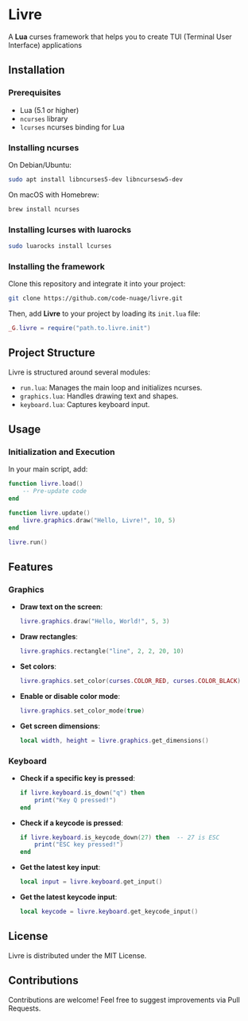 # Livre

A **Lua** curses framework that helps you to create TUI (Terminal User Interface) applications 

## Installation

### Prerequisites
- Lua (5.1 or higher)
- `ncurses` library
- `lcurses` ncurses binding for Lua

### Installing ncurses
On Debian/Ubuntu:
```sh
sudo apt install libncurses5-dev libncursesw5-dev
```
On macOS with Homebrew:
```sh
brew install ncurses
```

### Installing lcurses with luarocks
```sh
sudo luarocks install lcurses
```

### Installing the framework
Clone this repository and integrate it into your project:
```sh
git clone https://github.com/code-nuage/livre.git
```

Then, add **Livre** to your project by loading its `init.lua` file:
```lua
_G.livre = require("path.to.livre.init")
```

## Project Structure

Livre is structured around several modules:
- `run.lua`: Manages the main loop and initializes ncurses.
- `graphics.lua`: Handles drawing text and shapes.
- `keyboard.lua`: Captures keyboard input.

## Usage

### Initialization and Execution
In your main script, add:
```lua
function livre.load()
    -- Pre-update code
end

function livre.update()
    livre.graphics.draw("Hello, Livre!", 10, 5)
end

livre.run()
```

## Features

### Graphics
- **Draw text on the screen**:
  ```lua
  livre.graphics.draw("Hello, World!", 5, 3)
  ```
- **Draw rectangles**:
  ```lua
  livre.graphics.rectangle("line", 2, 2, 20, 10)
  ```
- **Set colors**:
  ```lua
  livre.graphics.set_color(curses.COLOR_RED, curses.COLOR_BLACK)
  ```
- **Enable or disable color mode**:
  ```lua
  livre.graphics.set_color_mode(true)
  ```
- **Get screen dimensions**:
  ```lua
  local width, height = livre.graphics.get_dimensions()
  ```

### Keyboard
- **Check if a specific key is pressed**:
  ```lua
  if livre.keyboard.is_down("q") then
      print("Key Q pressed!")
  end
  ```
- **Check if a keycode is pressed**:
  ```lua
  if livre.keyboard.is_keycode_down(27) then  -- 27 is ESC
      print("ESC key pressed!")
  end
  ```
- **Get the latest key input**:
  ```lua
  local input = livre.keyboard.get_input()
  ```
- **Get the latest keycode input**:
  ```lua
  local keycode = livre.keyboard.get_keycode_input()
  ```

## License
Livre is distributed under the MIT License.

## Contributions
Contributions are welcome! Feel free to suggest improvements via Pull Requests.

